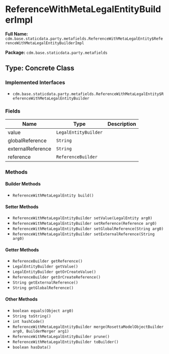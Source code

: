 # ReferenceWithMetaLegalEntityBuilderImpl

**Full Name:** `cdm.base.staticdata.party.metafields.ReferenceWithMetaLegalEntity$ReferenceWithMetaLegalEntityBuilderImpl`

**Package:** `cdm.base.staticdata.party.metafields`

## Type: Concrete Class

### Implemented Interfaces

- `cdm.base.staticdata.party.metafields.ReferenceWithMetaLegalEntity$ReferenceWithMetaLegalEntityBuilder`

### Fields

| Name | Type | Description |
|------|------|-------------|
| value | `LegalEntityBuilder` |  |
| globalReference | `String` |  |
| externalReference | `String` |  |
| reference | `ReferenceBuilder` |  |

### Methods

#### Builder Methods

- `ReferenceWithMetaLegalEntity build()`

#### Setter Methods

- `ReferenceWithMetaLegalEntityBuilder setValue(LegalEntity arg0)`
- `ReferenceWithMetaLegalEntityBuilder setReference(Reference arg0)`
- `ReferenceWithMetaLegalEntityBuilder setGlobalReference(String arg0)`
- `ReferenceWithMetaLegalEntityBuilder setExternalReference(String arg0)`

#### Getter Methods

- `ReferenceBuilder getReference()`
- `LegalEntityBuilder getValue()`
- `LegalEntityBuilder getOrCreateValue()`
- `ReferenceBuilder getOrCreateReference()`
- `String getExternalReference()`
- `String getGlobalReference()`

#### Other Methods

- `boolean equals(Object arg0)`
- `String toString()`
- `int hashCode()`
- `ReferenceWithMetaLegalEntityBuilder merge(RosettaModelObjectBuilder arg0, BuilderMerger arg1)`
- `ReferenceWithMetaLegalEntityBuilder prune()`
- `ReferenceWithMetaLegalEntityBuilder toBuilder()`
- `boolean hasData()`

